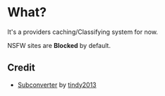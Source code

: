# What?
It's a providers caching/Classifying system for now.

NSFW sites are **Blocked** by default.
## Credit
  * [Subconverter]((https://github.com/tindy2013/subconverter)) by [tindy2013](https://github.com/tindy2013)